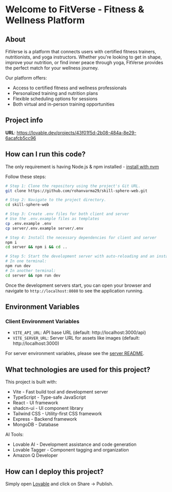 
# Welcome to FitVerse - Fitness & Wellness Platform

## About

FitVerse is a platform that connects users with certified fitness trainers, nutritionists, and yoga instructors. Whether you're looking to get in shape, improve your nutrition, or find inner peace through yoga, FitVerse provides the perfect match for your wellness journey.

Our platform offers:
- Access to certified fitness and wellness professionals
- Personalized training and nutrition plans
- Flexible scheduling options for sessions
- Both virtual and in-person training opportunities

## Project info

**URL**: https://lovable.dev/projects/43f01f5d-2b08-484a-8e29-6acafcb5cc96

## How can I run this code?

The only requirement is having Node.js & npm installed - [install with nvm](https://github.com/nvm-sh/nvm#installing-and-updating)

Follow these steps:

```sh
# Step 1: Clone the repository using the project's Git URL.
git clone https://github.com/rohanvarma29/skill-sphere-web.git

# Step 2: Navigate to the project directory.
cd skill-sphere-web

# Step 3: Create .env files for both client and server
# Use the .env.example files as templates
cp .env.example .env
cp server/.env.example server/.env

# Step 4: Install the necessary dependencies for client and server
npm i
cd server && npm i && cd ..

# Step 5: Start the development server with auto-reloading and an instant preview.
# In one terminal:
npm run dev
# In another terminal:
cd server && npm run dev
```

Once the development servers start, you can open your browser and navigate to `http://localhost:8080` to see the application running.

## Environment Variables

### Client Environment Variables
- `VITE_API_URL`: API base URL (default: http://localhost:3000/api)
- `VITE_SERVER_URL`: Server URL for assets like images (default: http://localhost:3000)

For server environment variables, please see the [server README](/server/README.md).

## What technologies are used for this project?

This project is built with:

- Vite - Fast build tool and development server
- TypeScript - Type-safe JavaScript
- React - UI framework
- shadcn-ui - UI component library
- Tailwind CSS - Utility-first CSS framework
- Express - Backend framework
- MongoDB - Database

AI Tools:

- Lovable AI - Development assistance and code generation
- Lovable Tagger - Component tagging and organization
- Amazon Q Developer

## How can I deploy this project?

Simply open [Lovable](https://lovable.dev/projects/43f01f5d-2b08-484a-8e29-6acafcb5cc96) and click on Share -> Publish.
